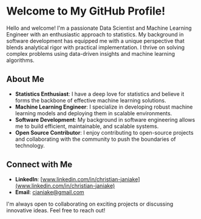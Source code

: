 # Welcome to My GitHub Profile!

Hello and welcome! I'm a passionate Data Scientist and Machine Learning Engineer with an enthusiastic approach to statistics. My background in software development has equipped me with a unique perspective that blends analytical rigor with practical implementation. I thrive on solving complex problems using data-driven insights and machine learning algorithms.

## About Me

- **Statistics Enthusiast**: I have a deep love for statistics and believe it forms the backbone of effective machine learning solutions.
- **Machine Learning Engineer**: I specialize in developing robust machine learning models and deploying them in scalable environments.
- **Software Development**: My background in software engineering allows me to build efficient, maintainable, and scalable systems.
- **Open Source Contributor**: I enjoy contributing to open-source projects and collaborating with the community to push the boundaries of technology.

## Connect with Me

- **LinkedIn**: [www.linkedin.com/in/christian-janiake](www.linkedin.com/in/christian-janiake)
- **Email**: [cjaniake@gmail.com](mailto:cjaniake@gmail.com)

I'm always open to collaborating on exciting projects or discussing innovative ideas. Feel free to reach out!
